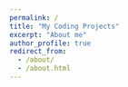 ```yaml
---
permalink: /
title: "My Coding Projects"
excerpt: "About me"
author_profile: true
redirect_from: 
  - /about/
  - /about.html
---
```


